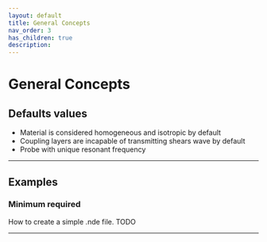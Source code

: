 ```yaml
---
layout: default
title: General Concepts
nav_order: 3
has_children: true
description: 
---
```


# General Concepts

## Defaults values
- Material is considered homogeneous and isotropic by default
- Coupling layers are incapable of transmitting shears wave by default
- Probe with unique resonant frequency


---

## Examples
### Minimum required
How to create a simple .nde file.
TODO

---
